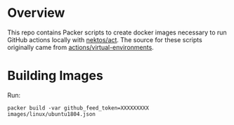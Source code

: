 # Overview
This repo contains Packer scripts to create docker images necessary to run GitHub actions locally with [nektos/act](https://github.con/nektos/act).  The source for these scripts originally came from [actions/virtual-environments](https://github.com/actions/virtual-environments).

# Building Images
Run:

```
packer build -var github_feed_token=XXXXXXXXX images/linux/ubuntu1804.json
```
